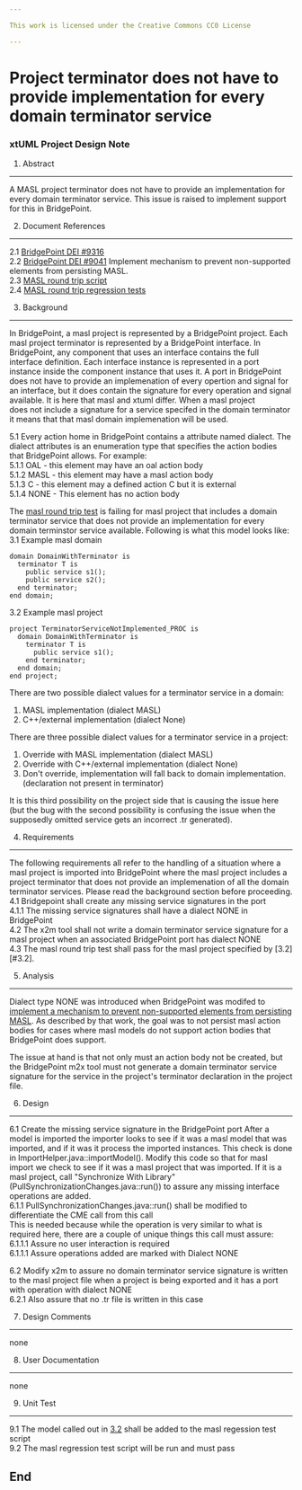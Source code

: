 ```yaml
---

This work is licensed under the Creative Commons CC0 License

---
```


# Project terminator does not have to provide implementation for every domain terminator service
### xtUML Project Design Note


1. Abstract
-----------
A MASL project terminator does not have to provide an implementation for every domain terminator service. 
This issue is raised to implement support for this in BridgePoint.  

2. Document References
----------------------
<a id="2.1"></a>2.1 [BridgePoint DEI #9316](https://support.onefact.net/issues/9316)  
<a id="2.2"></a>2.2 [BridgePoint DEI #9041](https://support.onefact.net/issues/9041) 
Implement mechanism to prevent non-supported elements from persisting MASL.  
<a id="2.3"></a>2.3 [MASL round trip script](https://github.com/xtuml/mc/blob/master/bin/masl_round_trip)  
<a id="2.4"></a>2.4 [MASL round trip regression tests](https://github.com/xtuml/models/blob/master/masl/test/regression_test)  

3. Background
-------------
In BridgePoint, a masl project is represented by a BridgePoint project. Each masl project terminator is represented by a
BridgePoint interface. In BridgePoint, any component that uses an interface contains the full interface definition. Each 
interface instance is represented in a port instance inside the component instance that uses it.  A port in BridgePoint 
does not have to provide an implemenation of every opertion and signal for an interface, but it does 
contain the signature for every operation and signal available. It is here that masl and xtuml differ. When a masl project  
does not include a signature for a service specifed in the domain terminator it means that that masl domain implemenation 
will be used.  

5.1 Every action home in BridgePoint contains a attribute named dialect. The dialect attributes is an enumeration type that 
specifies the action bodies that BridgePoint allows. For example:  
5.1.1 OAL - this element may have an oal action body  
5.1.2 MASL - this element may have a masl action body  
5.1.3 C - this element may a defined action C but it is external  
5.1.4 NONE - This element has no action body  

The [masl round trip test](https://github.com/xtuml/mc/blob/master/bin/masl_round_trip) is failing for masl project 
that includes a domain terminator service that does not provide an implementation for every domain terminstor 
service available. Following is what this model looks like:  
<a id="3.1"></a>3.1 Example masl domain  
```
domain DomainWithTerminator is 
  terminator T is
    public service s1();
    public service s2();
  end terminator;
end domain;
```  

<a id="3.2"></a>3.2 Example masl project  
```
project TerminatorServiceNotImplemented_PROC is
  domain DomainWithTerminator is 
    terminator T is
      public service s1();
    end terminator;
  end domain;
end project;
```  

There are two possible dialect values for a terminator service in a domain:  
1. MASL implementation (dialect MASL)  
2. C++/external implementation (dialect None)  

There are three possible dialect values for a terminator service in a project:  
1. Override with MASL implementation (dialect MASL)  
2. Override with C++/external implementation (dialect None)  
3. Don't override, implementation will fall back to domain implementation. (declaration not present in terminator)  

It is this third possibility on the project side that is causing the issue here (but the bug with the second possibility is confusing the issue when the supposedly omitted service gets an incorrect .tr generated).  

4. Requirements
---------------
The following requirements all refer to the handling of a situation where a masl project is imported into 
BridgePoint where the masl project includes a project terminator that does not provide an implemenation of all 
the domain terminator services. Please read the background section before proceeding.  
4.1 Bridgepoint shall create any missing service signatures in the port  
4.1.1 The missing service signatures shall have a dialect NONE in BridgePoint  
4.2 The x2m tool shall not write a domain terminator service signature for a masl project when an associated BridgePoint port has dialect NONE  
4.3 The masl round trip test shall pass for the masl project specified by [3.2][#3.2].  

5. Analysis
-----------
Dialect type NONE was introduced when BridgePoint was modifed to [implement a mechanism to prevent 
non-supported elements from persisting MASL](https://github.com/xtuml/bridgepoint/blob/master/doc-bridgepoint/notes/9041_activities/9041_activities_dnt.md). As described by that work, the goal was to 
not persist masl action bodies for cases where masl models do not support action bodies that BridgePoint does support.  

The issue at hand is that not only must an action body not be created, but the BridgePoint m2x tool must not 
generate a domain terminator service signature for the service in the project's terminator declaration in the 
project file.  

6. Design
---------
6.1 Create the missing service signature in the BridgePoint port
After a model is imported the importer looks to see if it was a masl model that was imported, and if it was 
it process the imported instances. This check is done in ImportHelper.java::importModel(). Modify this code 
so that for masl import we check to see if it was a masl project that was imported. If it is a masl project, call 
"Synchronize With Library" (PullSynchronizationChanges.java::run()) to assure any missing interface operations are added.  
6.1.1 PullSynchronizationChanges.java::run() shall be modified to differentiate the CME call from this call  
This is needed because while the operation is very similar to what is required here, there are a couple of unique things this
call must assure:  
6.1.1.1 Assure no user interaction is required  
6.1.1.1 Assure operations added are marked with Dialect NONE  

6.2 Modify x2m to assure no domain terminator service signature is written to the masl project file when a project is being exported and it has a port with operation with dialect NONE  
6.2.1 Also assure that no .tr file is written in this case  

7. Design Comments
------------------
none  

8. User Documentation
---------------------
none  

9. Unit Test
------------
9.1 The model called out in [3.2](#3.2) shall be added to the masl regession test script  
9.2 The masl regression test script will be run and must pass  

End
---

